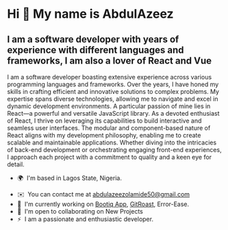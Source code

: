 Hi 👋 My name is AbdulAzeez
==============================================

I am a software developer with years of experience with different languages and frameworks, I am also a lover of React and Vue
----------------------------------------------------------------------------------------------------------------------------------

I am a software developer boasting extensive experience across various programming languages and frameworks. Over the years, I have honed my skills in crafting efficient and innovative solutions to complex problems. My expertise spans diverse technologies, allowing me to navigate and excel in dynamic development environments. A particular passion of mine lies in React—a powerful and versatile JavaScript library. As a devoted enthusiast of React, I thrive on leveraging its capabilities to build interactive and seamless user interfaces. The modular and component-based nature of React aligns with my development philosophy, enabling me to create scalable and maintainable applications. Whether diving into the intricacies of back-end development or orchestrating engaging front-end experiences, I approach each project with a commitment to quality and a keen eye for detail. 

* 🌍  I'm based in Lagos State, Nigeria.
<!-- This is a comment * 🖥️  See my portfolio at [MyPortfolio](http://https://vercel.com/dashboard) -->
* ✉️  You can contact me at [abdulazeezolamide50@gmail.com](mailto:abdulazeezolamide50@gmail.com)
* 🚀  I'm currently working on [Bootiq App](https://bootiq-admin-app.vercel.app/), [GitRoast](https://git-roast.vercel.app), Error-Ease.
* 🤝  I'm open to collaborating on New Projects
* ⚡  I am a passionate and enthusiastic developer.




